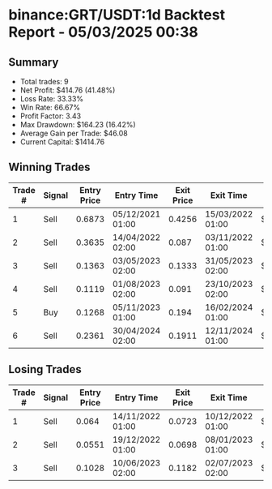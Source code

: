 # binance:GRT/USDT:1d Backtest Report - 05/03/2025 00:38
## Summary

- Total trades: 9
- Net Profit: $414.76 (41.48%)
- Loss Rate: 33.33%
- Win Rate: 66.67%
- Profit Factor: 3.43
- Max Drawdown: $164.23 (16.42%)
- Average Gain per Trade: $46.08
- Current Capital: $1414.76

## Winning Trades

| Trade # | Signal | Entry Price | Entry Time | Exit Price | Exit Time | Gain |
|---------|--------|-------------|------------|------------|-----------|------|
| 1 | Sell | 0.6873 | 05/12/2021 01:00 | 0.4256 | 15/03/2022 01:00 | $95.19 |
| 2 | Sell | 0.3635 | 14/04/2022 02:00 | 0.087 | 03/11/2022 01:00 | $208.27 |
| 3 | Sell | 0.1363 | 03/05/2023 02:00 | 0.1333 | 31/05/2023 02:00 | $6.48 |
| 4 | Sell | 0.1119 | 01/08/2023 02:00 | 0.091 | 23/10/2023 02:00 | $53.19 |
| 5 | Buy | 0.1268 | 05/11/2023 01:00 | 0.194 | 16/02/2024 01:00 | $157.99 |
| 6 | Sell | 0.2361 | 30/04/2024 02:00 | 0.1911 | 12/11/2024 01:00 | $64.35 |


## Losing Trades

| Trade # | Signal | Entry Price | Entry Time | Exit Price | Exit Time | Loss |
|---------|--------|-------------|------------|------------|-----------|------|
| 1 | Sell | 0.064 | 14/11/2022 01:00 | 0.0723 | 10/12/2022 01:00 | $42.26 |
| 2 | Sell | 0.0551 | 19/12/2022 01:00 | 0.0698 | 08/01/2023 01:00 | $84.12 |
| 3 | Sell | 0.1028 | 10/06/2023 02:00 | 0.1182 | 02/07/2023 02:00 | $44.33 |
